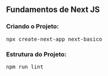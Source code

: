 ## Fundamentos de Next JS

### Criando o Projeto:
<pre>npx create-next-app next-basico</pre>

### Estrutura do Projeto:
<pre>npm run lint</pre>